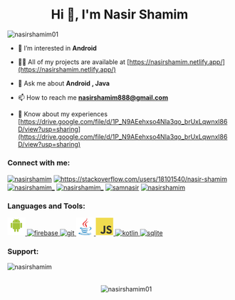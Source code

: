 <h1 align="center">Hi 👋, I'm Nasir Shamim</h1>


<p align="left"> <img src="https://komarev.com/ghpvc/?username=nasirshamim01&label=Profile%20views&color=0e75b6&style=flat" alt="nasirshamim01" /> </p>

- 👀 I’m interested in **Android**
- 👨‍💻 All of my projects are available at [https://nasirshamim.netlify.app/](https://nasirshamim.netlify.app/)

- 💬 Ask me about **Android , Java**

- 📫 How to reach me **nasirshamim888@gmail.com**

- 📄 Know about my experiences [https://drive.google.com/file/d/1P_N9AEehxso4Nla3qo_brUxLqwnxl86D/view?usp=sharing](https://drive.google.com/file/d/1P_N9AEehxso4Nla3qo_brUxLqwnxl86D/view?usp=sharing)

<h3 align="left">Connect with me:</h3>
<p align="left">
<a href="https://linkedin.com/in/nasirshamim" target="blank"><img align="center" src="https://raw.githubusercontent.com/rahuldkjain/github-profile-readme-generator/master/src/images/icons/Social/linked-in-alt.svg" alt="nasirshamim" height="30" width="40" /></a>
<a href="https://stackoverflow.com/users/https://stackoverflow.com/users/18101540/nasir-shamim" target="blank"><img align="center" src="https://raw.githubusercontent.com/rahuldkjain/github-profile-readme-generator/master/src/images/icons/Social/stack-overflow.svg" alt="https://stackoverflow.com/users/18101540/nasir-shamim" height="30" width="40" /></a>
<a href="https://instagram.com/nasirshamim_" target="blank"><img align="center" src="https://raw.githubusercontent.com/rahuldkjain/github-profile-readme-generator/master/src/images/icons/Social/instagram.svg" alt="nasirshamim_" height="30" width="40" /></a>
<a href="https://www.leetcode.com/nasirshamim_" target="blank"><img align="center" src="https://raw.githubusercontent.com/rahuldkjain/github-profile-readme-generator/master/src/images/icons/Social/leet-code.svg" alt="nasirshamim_" height="30" width="40" /></a>
<a href="https://auth.geeksforgeeks.org/user/samnasir" target="blank"><img align="center" src="https://raw.githubusercontent.com/rahuldkjain/github-profile-readme-generator/master/src/images/icons/Social/geeks-for-geeks.svg" alt="samnasir" height="30" width="40" /></a>
<a href="https://www.topcoder.com/members/nasirshamim" target="blank"><img align="center" src="https://raw.githubusercontent.com/rahuldkjain/github-profile-readme-generator/master/src/images/icons/Social/topcoder.svg" alt="nasirshamim" height="30" width="40" /></a>
</p>

<h3 align="left">Languages and Tools:</h3>
<p align="left"> <a href="https://developer.android.com" target="_blank" rel="noreferrer"> <img src="https://raw.githubusercontent.com/devicons/devicon/master/icons/android/android-original-wordmark.svg" alt="android" width="40" height="40"/> </a> <a href="https://firebase.google.com/" target="_blank" rel="noreferrer"> <img src="https://www.vectorlogo.zone/logos/firebase/firebase-icon.svg" alt="firebase" width="40" height="40"/> </a> <a href="https://git-scm.com/" target="_blank" rel="noreferrer"> <img src="https://www.vectorlogo.zone/logos/git-scm/git-scm-icon.svg" alt="git" width="40" height="40"/> </a> <a href="https://www.java.com" target="_blank" rel="noreferrer"> <img src="https://raw.githubusercontent.com/devicons/devicon/master/icons/java/java-original.svg" alt="java" width="40" height="40"/> </a> <a href="https://developer.mozilla.org/en-US/docs/Web/JavaScript" target="_blank" rel="noreferrer"> <img src="https://raw.githubusercontent.com/devicons/devicon/master/icons/javascript/javascript-original.svg" alt="javascript" width="40" height="40"/> </a> <a href="https://kotlinlang.org" target="_blank" rel="noreferrer"> <img src="https://www.vectorlogo.zone/logos/kotlinlang/kotlinlang-icon.svg" alt="kotlin" width="40" height="40"/> </a> <a href="https://www.sqlite.org/" target="_blank" rel="noreferrer"> <img src="https://www.vectorlogo.zone/logos/sqlite/sqlite-icon.svg" alt="sqlite" width="40" height="40"/> </a> </p>

<h3 align="left">Support:</h3>
<p><a href="https://www.buymeacoffee.com/nasirshamim"> <img align="left" src="https://cdn.buymeacoffee.com/buttons/v2/default-yellow.png" height="50" width="210" alt="nasirshamim" /></a></p><br><br>

<p><img align="center" src="https://github-readme-stats.vercel.app/api/top-langs?username=nasirshamim01&show_icons=true&locale=en&layout=compact" alt="nasirshamim01" /></p>
